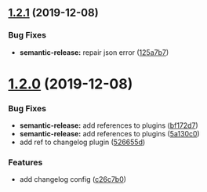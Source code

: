 ## [1.2.1](https://github.com/jmptr/node-icanhazdadjoke-client/compare/v1.2.0...v1.2.1) (2019-12-08)


### Bug Fixes

* **semantic-release:** repair json error ([125a7b7](https://github.com/jmptr/node-icanhazdadjoke-client/commit/125a7b7d64d559dbfbe30a62ef435c47daafeac2))

# [1.2.0](https://github.com/jmptr/node-icanhazdadjoke-client/compare/v1.1.0...v1.2.0) (2019-12-08)


### Bug Fixes

* **semantic-release:** add references to plugins ([bf172d7](https://github.com/jmptr/node-icanhazdadjoke-client/commit/bf172d73f7db8624b10ee313ec45aa295fcba156))
* **semantic-release:** add references to plugins ([5a130c0](https://github.com/jmptr/node-icanhazdadjoke-client/commit/5a130c011d0385beab1171917752819d2e48571a))
* add ref to changelog plugin ([526655d](https://github.com/jmptr/node-icanhazdadjoke-client/commit/526655de0436db279b2b2c4ab7ca8c7f8a25dfc0))


### Features

* add changelog config ([c26c7b0](https://github.com/jmptr/node-icanhazdadjoke-client/commit/c26c7b0b171be3170f28445542fc833051c67e12))
